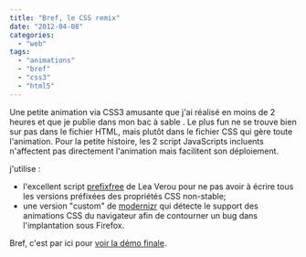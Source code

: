 ```yaml
---
title: "Bref, le CSS remix"
date: "2012-04-08"
categories: 
  - "web"
tags: 
  - "animations"
  - "bref"
  - "css3"
  - "html5"
---
```


Une petite animation via CSS3 amusante que j'ai réalisé en moins de 2 heures et que je publie dans mon bac à sable . Le plus fun ne se trouve bien sur pas dans le fichier HTML, mais plutôt dans le fichier CSS qui gère toute l'animation. Pour la petite histoire, les 2 script JavaScripts incluents n'affectent pas directement l'animation mais facilitent son déploiement.

j'utilise :

- l'excellent script [prefixfree](http://leaverou.github.com/prefixfree/ "Break free from CSS prefix hell!") de Lea Verou pour ne pas avoir à écrire tous les versions préfixées des propriétés CSS non-stable;
- une version "custom" de [modernizr](http://modernizr.com/download/ "Modernizr is an open-source JavaScript library that helps you build the next generation of HTML5 and CSS3-powered websites.") qui détecte le support des animations CSS du navigateur afin de contourner un bug dans l'implantation sous Firefox.

Bref, c'est par ici pour [voir la démo finale](http://www.nyamsprod.com/test/bref/ "Un démo réalisée uniquement avec du CSS3").
